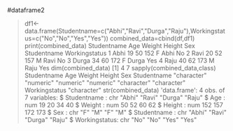 #dataframe2
>df1<-data.frame(Studentname=c("Abhi","Ravi","Durga","Raju"),Workingstatus=c("No","No","Yes","Yes"))
> combined_data=cbind(df,df1)
> print(combined_data)
  Studentname Age Weight Height Sex Studentname Workingstatus
1        Abhi  19     50    152   F        Abhi            No
2        Ravi  20     52    157   M        Ravi            No
3       Durga  34     60    172   F       Durga           Yes
4        Raju  40     62    173   M        Raju           Yes
> dim(combined_data)
[1] 4 7
> sapply(combined_data,class)
  Studentname           Age        Weight        Height           Sex   Studentname 
  "character"     "numeric"     "numeric"     "numeric"   "character"   "character" 
Workingstatus 
  "character" 
> str(combined_data)
'data.frame':	4 obs. of  7 variables:
 $ Studentname  : chr  "Abhi" "Ravi" "Durga" "Raju"
 $ Age          : num  19 20 34 40
 $ Weight       : num  50 52 60 62
 $ Height       : num  152 157 172 173
 $ Sex          : chr  "F" "M" "F" "M"
 $ Studentname  : chr  "Abhi" "Ravi" "Durga" "Raju"
 $ Workingstatus: chr  "No" "No" "Yes" "Yes"
> 